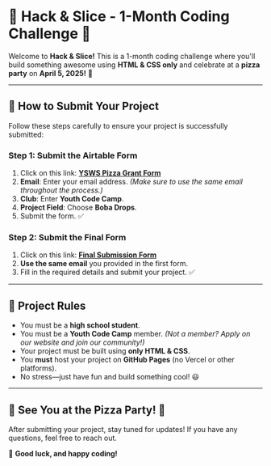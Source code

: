 # 🍕 Hack & Slice - 1-Month Coding Challenge 🚀  

Welcome to **Hack & Slice!** This is a 1-month coding challenge where you'll build something awesome using **HTML & CSS only** and celebrate at a **pizza party** on **April 5, 2025!** 🎉  

---

## 📌 How to Submit Your Project  

Follow these steps carefully to ensure your project is successfully submitted:  

### **Step 1: Submit the Airtable Form**  
1. Click on this link: **[YSWS Pizza Grant Form](https://airtable.com/appSUAc40CDu6bDAp/pagvu2xGhfsMC8AOL/form)**
2. **Email**: Enter your email address. *(Make sure to use the same email throughout the process.)*
3. **Club**: Enter **Youth Code Camp**.  
4. **Project Field**: Choose **Boba Drops**.  
5. Submit the form. ✅  

### **Step 2: Submit the Final Form**  
1. Click on this link: **[Final Submission Form](https://ed0azuo2uuh.typeform.com/to/fVW1IJkt)**  
2. **Use the same email** you provided in the first form.  
3. Fill in the required details and submit your project. ✅  

---

## 🚨 Project Rules  
- You must be a **high school student**.  
- You must be a **Youth Code Camp** member. *(Not a member? Apply on our website and join our community!)*  
- Your project must be built using **only HTML & CSS**.  
- You **must** host your project on **GitHub Pages** (no Vercel or other platforms).  
- No stress—just have fun and build something cool! 😃  

---

## 🎊 See You at the Pizza Party! 🍕  
After submitting your project, stay tuned for updates! If you have any questions, feel free to reach out.  

🚀 **Good luck, and happy coding!**  
